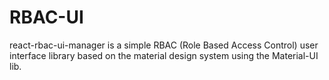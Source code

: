 # RBAC-UI
react-rbac-ui-manager is a simple RBAC (Role Based Access Control) user interface library based on the material design system using the Material-UI lib.
